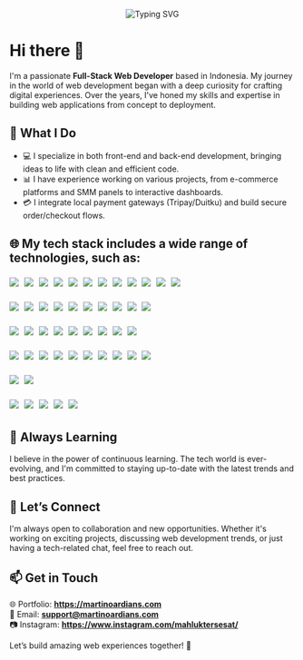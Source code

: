 <!-- Typing banner (loop) -->
<p align="center">
  <img
    src="https://readme-typing-svg.demolab.com?font=Fira+Code&weight=700&size=26&pause=1200&center=true&vCenter=true&width=900&color=36BCF7&lines=Hi%2C+I'm+Martino+Ardian;Full-Stack+Web+Developer;React+%7C+Next.js+%7C+Tailwind+%7C+Node.js;Open+for+Collaboration"
    alt="Typing SVG"
  />
</p>

# Hi there 👋
I'm a passionate **Full-Stack Web Developer** based in Indonesia. My journey in the world of web development began with a deep curiosity for crafting digital experiences. Over the years, I've honed my skills and expertise in building web applications from concept to deployment.

## 💼 What I Do
- 💻 I specialize in both front-end and back-end development, bringing ideas to life with clean and efficient code.
- 📊 I have experience working on various projects, from e-commerce platforms and SMM panels to interactive dashboards.
- 💳 I integrate local payment gateways (Tripay/Duitku) and build secure order/checkout flows.

## 🌐 My tech stack includes a wide range of technologies, such as:

<!-- Row 1: Frontend -->
<p align="left"><span style="display:inline-block;white-space:nowrap;">
  <img src="https://img.shields.io/badge/HTML5-E34F26?logo=html5&logoColor=fff" style="margin:4px 6px 6px 0" />
  <img src="https://img.shields.io/badge/CSS3-1572B6?logo=css3&logoColor=fff" style="margin:4px 6px 6px 0" />
  <img src="https://img.shields.io/badge/JavaScript-F7DF1E?logo=javascript&logoColor=000" style="margin:4px 6px 6px 0" />
  <img src="https://img.shields.io/badge/React-61DAFB?logo=react&logoColor=000" style="margin:4px 6px 6px 0" />
  <img src="https://img.shields.io/badge/Next.js-000000?logo=nextdotjs&logoColor=fff" style="margin:4px 6px 6px 0" />
  <img src="https://img.shields.io/badge/Vue.js-4FC08D?logo=vuedotjs&logoColor=fff" style="margin:4px 6px 6px 0" />
  <img src="https://img.shields.io/badge/Angular-DD0031?logo=angular&logoColor=fff" style="margin:4px 6px 6px 0" />
  <img src="https://img.shields.io/badge/Bootstrap-7952B3?logo=bootstrap&logoColor=fff" style="margin:4px 6px 6px 0" />
  <img src="https://img.shields.io/badge/SASS-CC6699?logo=sass&logoColor=fff" style="margin:4px 6px 6px 0" />
  <img src="https://img.shields.io/badge/Tailwind_CSS-06B6D4?logo=tailwindcss&logoColor=fff" style="margin:4px 6px 6px 0" />
  <img src="https://img.shields.io/badge/Svelte-FF3E00?logo=svelte&logoColor=fff" style="margin:4px 6px 6px 0" />
  <img src="https://img.shields.io/badge/jQuery-0769AD?logo=jquery&logoColor=fff" style="margin:4px 6px 6px 0" />
</span></p>

<!-- Row 2: Backend & Languages -->
<p align="left"><span style="display:inline-block;white-space:nowrap;">
  <img src="https://img.shields.io/badge/Golang-00ADD8?logo=go&logoColor=fff" style="margin:4px 6px 6px 0" />
  <img src="https://img.shields.io/badge/Node.js-339933?logo=nodedotjs&logoColor=fff" style="margin:4px 6px 6px 0" />
  <img src="https://img.shields.io/badge/Express.js-000000?logo=express&logoColor=fff" style="margin:4px 6px 6px 0" />
  <img src="https://img.shields.io/badge/PHP-777BB4?logo=php&logoColor=fff" style="margin:4px 6px 6px 0" />
  <img src="https://img.shields.io/badge/Python-3776AB?logo=python&logoColor=fff" style="margin:4px 6px 6px 0" />
  <img src="https://img.shields.io/badge/Laravel-FF2D20?logo=laravel&logoColor=fff" style="margin:4px 6px 6px 0" />
  <img src="https://img.shields.io/badge/CodeIgniter-EF4223?logo=codeigniter&logoColor=fff" style="margin:4px 6px 6px 0" />
  <img src="https://img.shields.io/badge/Django-092E20?logo=django&logoColor=fff" style="margin:4px 6px 6px 0" />
  <img src="https://img.shields.io/badge/Ruby-CC342D?logo=ruby&logoColor=fff" style="margin:4px 6px 6px 0" />
  <img src="https://img.shields.io/badge/JWT-000000?logo=jsonwebtokens&logoColor=fff" style="margin:4px 6px 6px 0" />
</span></p>

<!-- Row 3: Databases -->
<p align="left"><span style="display:inline-block;white-space:nowrap;">
  <img src="https://img.shields.io/badge/MySQL-4479A1?logo=mysql&logoColor=fff" style="margin:4px 6px 6px 0" />
  <img src="https://img.shields.io/badge/MariaDB-1F305F?logo=mariadb&logoColor=fff" style="margin:4px 6px 6px 0" />
  <img src="https://img.shields.io/badge/PostgreSQL-4169E1?logo=postgresql&logoColor=fff" style="margin:4px 6px 6px 0" />
  <img src="https://img.shields.io/badge/MongoDB-47A248?logo=mongodb&logoColor=fff" style="margin:4px 6px 6px 0" />
  <img src="https://img.shields.io/badge/Redis-DC382D?logo=redis&logoColor=fff" style="margin:4px 6px 6px 0" />
  <img src="https://img.shields.io/badge/SQLite-003B57?logo=sqlite&logoColor=fff" style="margin:4px 6px 6px 0" />
  <img src="https://img.shields.io/badge/Amazon%20DynamoDB-4053D6?logo=amazondynamodb&logoColor=fff" style="margin:4px 6px 6px 0" />
  <img src="https://img.shields.io/badge/Microsoft%20SQL%20Server-CC2927?logo=microsoftsqlserver&logoColor=fff" style="margin:4px 6px 6px 0" />
  <img src="https://img.shields.io/badge/Firebase-FFCA28?logo=firebase&logoColor=000" style="margin:4px 6px 6px 0" />
</span></p>

<!-- Row 4: Cloud / DevOps / Tools -->
<p align="left"><span style="display:inline-block;white-space:nowrap;">
  <img src="https://img.shields.io/badge/AWS-232F3E?logo=amazonaws&logoColor=fff" style="margin:4px 6px 6px 0" />
  <img src="https://img.shields.io/badge/Azure-0078D4?logo=microsoftazure&logoColor=fff" style="margin:4px 6px 6px 0" />
  <img src="https://img.shields.io/badge/Cloudflare-F38020?logo=cloudflare&logoColor=fff" style="margin:4px 6px 6px 0" />
  <img src="https://img.shields.io/badge/Heroku-430098?logo=heroku&logoColor=fff" style="margin:4px 6px 6px 0" />
  <img src="https://img.shields.io/badge/Google%20Cloud-4285F4?logo=googlecloud&logoColor=fff" style="margin:4px 6px 6px 0" />
  <img src="https://img.shields.io/badge/Vercel-000000?logo=vercel&logoColor=fff" style="margin:4px 6px 6px 0" />
  <img src="https://img.shields.io/badge/Visual%20Studio%20Code-007ACC?logo=visualstudiocode&logoColor=fff" style="margin:4px 6px 6px 0" />
  <img src="https://img.shields.io/badge/Gulp-CF4647?logo=gulp&logoColor=fff" style="margin:4px 6px 6px 0" />
  <img src="https://img.shields.io/badge/Webpack-8DD6F9?logo=webpack&logoColor=000" style="margin:4px 6px 6px 0" />
  <img src="https://img.shields.io/badge/Socket.io-010101?logo=socketdotio&logoColor=fff" style="margin:4px 6px 6px 0" />
</span></p>

<!-- Row 5: Servers -->
<p align="left"><span style="display:inline-block;white-space:nowrap;">
  <img src="https://img.shields.io/badge/Apache-D22128?logo=apache&logoColor=fff" style="margin:4px 6px 6px 0" />
  <img src="https://img.shields.io/badge/Nginx-009639?logo=nginx&logoColor=fff" style="margin:4px 6px 6px 0" />
</span></p>

<!-- Row 6: VCS / OS / Containers -->
<p align="left"><span style="display:inline-block;white-space:nowrap;">
  <img src="https://img.shields.io/badge/Git-F05032?logo=git&logoColor=fff" style="margin:4px 6px 6px 0" />
  <img src="https://img.shields.io/badge/Linux-FCC624?logo=linux&logoColor=000" style="margin:4px 6px 6px 0" />
  <img src="https://img.shields.io/badge/Docker-2496ED?logo=docker&logoColor=fff" style="margin:4px 6px 6px 0" />
  <img src="https://img.shields.io/badge/Kubernetes-326CE5?logo=kubernetes&logoColor=fff" style="margin:4px 6px 6px 0" />
  <img src="https://img.shields.io/badge/Postman-FF6C37?logo=postman&logoColor=fff" style="margin:4px 6px 6px 0" />
</span></p>

## 🌱 Always Learning
I believe in the power of continuous learning. The tech world is ever-evolving, and I'm committed to staying up-to-date with the latest trends and best practices.

## 🤝 Let’s Connect
I'm always open to collaboration and new opportunities. Whether it's working on exciting projects, discussing web development trends, or just having a tech-related chat, feel free to reach out.

## 📫 Get in Touch
🌐 Portfolio: **https://martinoardians.com**  
📧 Email: **support@martinoardians.com**  
📷 Instagram: **https://www.instagram.com/mahluktersesat/**

Let’s build amazing web experiences together! 🚀
